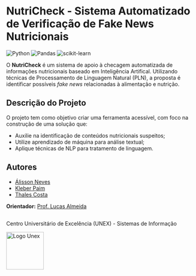 # NutriCheck - Sistema Automatizado de Verificação de Fake News Nutricionais
![Python](https://img.shields.io/badge/python-3670A0?style=for-the-badge&logo=python&logoColor=ffdd54) 
![Pandas](https://img.shields.io/badge/pandas-%23150458.svg?style=for-the-badge&logo=pandas&logoColor=white)
![scikit-learn](https://img.shields.io/badge/scikit--learn-%23F7931E.svg?style=for-the-badge&logo=scikit-learn&logoColor=white)




O **NutriCheck** é um sistema de apoio à checagem automatizada de informações nutricionais baseado em Inteligência Artifical. Utilizando técnicas de Processamento de Linguagem Natural (PLN), a proposta é identificar possíveis *fake news* relacionadas à alimentação e nutrição.

## Descrição do Projeto

O projeto tem como objetivo criar uma ferramenta acessível, com foco na construção de uma solução que:
- Auxilie na identificação de conteúdos nutricionais suspeitos;
- Utilize aprendizado de máquina para análise textual;
- Aplique técnicas de NLP para tratamento de linguagem.

## Autores

- [Álisson Neves](https://github.com/alisson-neves) 
- [Kleber Paim](https://github.com/KleberPaim)
- [Thales Costa](https://github.com/ThalesSilva67) 

**Orientador:** [Prof. Lucas Almeida](https://github.com/lasilva)

##
Centro Universitário de Excelência (UNEX) - Sistemas de Informação 

<img src="https://unex.edu.br/wp-content/themes/uniftc-iwwa/img/logos/logo.svg" alt="Logo Unex" width="100"/>

